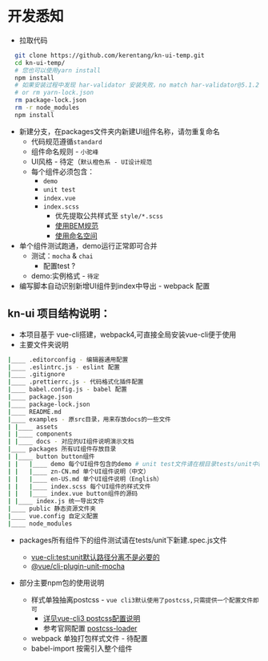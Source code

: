 # 开发悉知

* 拉取代码

```bash
  git clone https://github.com/kerentang/kn-ui-temp.git
  cd kn-ui-temp/
  # 您也可以使用yarn install
  npm install
  # 如果安装过程中发现 har-validator 安装失败，no match har-validator@5.1.2
  # or rm yarn-lock.json
  rm package-lock.json
  rm -r node_modules
  npm install
```

* 新建分支，在packages文件夹内新建UI组件名称，请勿重复命名
  * 代码规范遵循`standard`
  * 组件命名规则 - `小驼峰`
  * UI风格 - 待定（`默认橙色系 - UI设计规范`
  * 每个组件必须包含：
    * `demo`
    * `unit test`
    * `index.vue`
    * `index.scss`
      * 优先提取公共样式至 `style/*.scss`
      * [使用BEM规范](https://www.w3cplus.com/css/css-architecture-1.html)
      * [使用命名空间](https://www.w3cplus.com/css/css-architecture-2.html)
* 单个组件测试跑通，demo运行正常即可合并
  * 测试：`mocha` & `chai`
    * 配置test ?
  * demo:实例格式 - `待定`
* 编写脚本自动识别新增UI组件到index中导出 - webpack 配置

## kn-ui 项目结构说明：

* 本项目基于 vue-cli搭建，webpack4,可直接全局安装vue-cli便于使用
* 主要文件夹说明

```bash
|____ .editorconfig - 编辑器通用配置
|____ .eslintrc.js - eslint 配置
|____ .gitignore
|____ .prettierrc.js - 代码格式化插件配置
|____ babel.config.js - babel 配置
|____ package.json
|____ package-lock.json
|____ README.md
|____ examples - 原src目录，用来存放docs的一些文件
| |____ assets
| |____ components
| |____ docs - 对应的UI组件说明演示文档
|____ packages 所有UI组件存放目录
| |____ button button组件
| |   |____ demo 每个UI组件包含的demo # unit test文件请在根目录tests/unit中新增*.spec.js文件，说明如下：
| |   |____ zn-CN.md 单个UI组件说明（中文）
| |   |____ en-US.md 单个UI组件说明（English）
| |   |____ index.scss 每个UI组件的样式文件
| |   |____ index.vue button组件的源码
| |____ index.js 统一导出文件
|____ public 静态资源文件夹
|____ vue.config 自定义配置
|____ node_modules
```

* packages所有组件下的组件测试请在tests/unit下新建.spec.js文件
  * [vue-cli:test:unit默认路径分离不是必要的](https://github.com/vuejs/vue-cli/issues/1245)
  * [@vue/cli-plugin-unit-mocha](https://github.com/vuejs/vue-cli/tree/dev/packages/%40vue/cli-plugin-unit-mocha)

* 部分主要npm包的使用说明
  * 样式单独抽离postcss - `vue cli3默认使用了postcss,只需提供一个配置文件即可`
    * [详见vue-cli3 postcss配置说明](https://cli.vuejs.org/zh/guide/css.html#postcss)
    * 参考官网配置 [postcss-loader](https://github.com/postcss/postcss)
  * webpack 单独打包样式文件 - 待配置
  * babel-import 按需引入整个组件